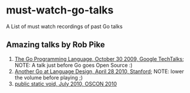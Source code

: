 # must-watch-go-talks
A List of must watch recordings of past Go talks

## Amazing talks by Rob Pike
1. [The Go Programming Language, October 30 2009, Google TechTalks](https://www.youtube.com/watch?v=rKnDgT73v8s); NOTE: A talk just before Go goes Open Source :)
2. [Another Go at Language Design, April 28 2010, Stanford](https://www.youtube.com/watch?v=7VcArS4Wpqk); NOTE: lower the volume before playing ;)
3. [public static void, July 2010, OSCON 2010](https://www.youtube.com/watch?v=5kj5ApnhPAE)
